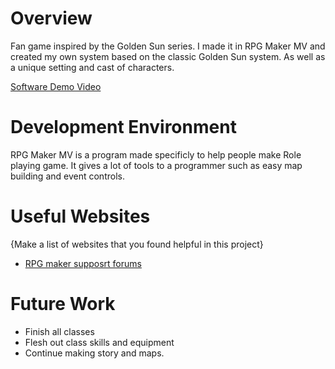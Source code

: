 # Overview

Fan game inspired by the Golden Sun series. I made it in RPG Maker MV and created my own system based on the classic
Golden Sun system. As well as a unique setting and cast of characters.

[Software Demo Video](https://youtu.be/5BQN67vGXSw)

# Development Environment

RPG Maker MV is a program made specificly to help people make Role playing game. It gives a lot of tools to a programmer such
as easy map building and event controls.

# Useful Websites

{Make a list of websites that you found helpful in this project}
* [RPG maker supposrt forums](https://forums.rpgmakerweb.com/index.php?forums/rpg-maker-mz-support.180/)

# Future Work
* Finish all classes
* Flesh out class skills and equipment
* Continue making story and maps.